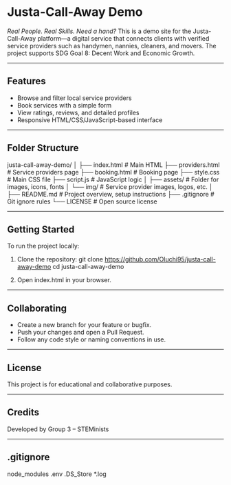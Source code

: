 # Justa-Call-Away Demo

*Real People. Real Skills. Need a hand?*
This is a demo site for the Justa-Call-Away platform—a digital service that connects clients with verified service providers such as handymen, nannies, cleaners, and movers. The project supports SDG Goal 8: Decent Work and Economic Growth.

---

## Features
- Browse and filter local service providers
- Book services with a simple form
- View ratings, reviews, and detailed profiles
- Responsive HTML/CSS/JavaScript-based interface
  
---

## Folder Structure
justa-call-away-demo/
│
├── index.html                # Main HTML 
├── providers.html            # Service providers page
├── booking.html              # Booking page
├── style.css                 # Main CSS file
├── script.js                 # JavaScript logic
│
├── assets/                   # Folder for images, icons, fonts
│   └── img/                  # Service provider images, logos, etc.
│
├── README.md                 # Project overview, setup instructions
├── .gitignore                # Git ignore rules
└── LICENSE                   # Open source license

---

## Getting Started
To run the project locally:

1. Clone the repository:
git clone https://github.com/Oluchi95/justa-call-away-demo
cd justa-call-away-demo

2. Open index.html in your browser.
 
---

## Collaborating
- Create a new branch for your feature or bugfix.
- Push your changes and open a Pull Request.
- Follow any code style or naming conventions in use.

---

## License
This project is for educational and collaborative purposes.

---
## Credits
Developed by Group 3 – STEMinists

---

## .gitignore
node_modules
.env
.DS_Store
*.log